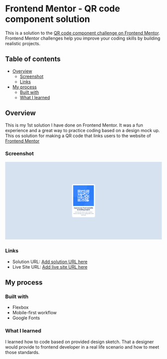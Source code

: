 # Frontend Mentor - QR code component solution

This is a solution to the [QR code component challenge on Frontend Mentor](https://www.frontendmentor.io/challenges/qr-code-component-iux_sIO_H). Frontend Mentor challenges help you improve your coding skills by building realistic projects.

## Table of contents

- [Overview](#overview)
  - [Screenshot](#screenshot)
  - [Links](#links)
- [My process](#my-process)
  - [Built with](#built-with)
  - [What I learned](#what-i-learned)

## Overview

This is my 1st solution I have done on Frontend Mentor. It was a fun experience and a great way to practice coding based on a design mock up. This os solution for making a QR code that links users to the website of [Frontend Mentor](https://www.frontendmentor.io)

### Screenshot

![Screen shot of desktop view of my solution](/images/screenshot-of-project.png)

### Links

- Solution URL: [Add solution URL here](https://www.frontendmentor.io/solutions/qr-code-component-TzTfL2KMoh)
- Live Site URL: [Add live site URL here](https://peterjgalvan.github.io/QR-Code-Component-Static-Frontend-Mentor/)

## My process

### Built with

- Flexbox
- Mobile-first workflow
- Google Fonts

### What I learned

I learned how to code based on provided design sketch. That a designer would provide to frontend developer in a real life scenario and how to meet those standards.
